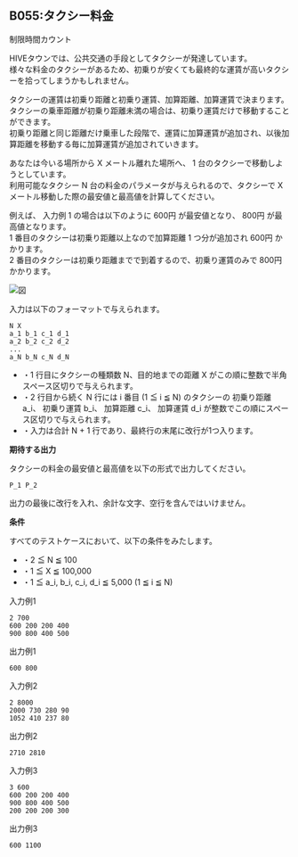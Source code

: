 B055:タクシー料金
-----------

制限時間カウント

HIVEタウンでは、公共交通の手段としてタクシーが発達しています。  
様々な料金のタクシーがあるため、初乗りが安くても最終的な運賃が高いタクシーを拾ってしまうかもしれません。

タクシーの運賃は初乗り距離と初乗り運賃、加算距離、加算運賃で決まります。  
タクシーの乗車距離が初乗り距離未満の場合は、初乗り運賃だけで移動することができます。  
初乗り距離と同じ距離だけ乗車した段階で、運賃に加算運賃が追加され、以後加算距離を移動する毎に加算運賃が追加されていきます。

あなたは今いる場所から X メートル離れた場所へ、 1 台のタクシーで移動しようとしています。  
利用可能なタクシー N 台の料金のパラメータが与えられるので、タクシーで X メートル移動した際の最安値と最高値を計算してください。

例えば、 入力例 1 の場合は以下のように 600円 が最安値となり、 800円 が最高値となります。  
1 番目のタクシーは初乗り距離以上なので加算距離 1 つ分が追加され 600円 かかります。  
2 番目のタクシーは初乗り距離までで到着するので、初乗り運賃のみで 800円 かかります。

![図](/image/b055_img.png)




入力は以下のフォーマットで与えられます。

    N X
    a_1 b_1 c_1 d_1
    a_2 b_2 c_2 d_2
    ...
    a_N b_N c_N d_N

*   ・1 行目にタクシーの種類数 N、目的地までの距離 X がこの順に整数で半角スペース区切りで与えられます。
*   ・2 行目から続く N 行には i 番目 (1 ≦ i ≦ N) のタクシーの 初乗り距離 a\_i、 初乗り運賃 b\_i、 加算距離 c\_i、 加算運賃 d\_i が整数でこの順にスペース区切りで与えられます。
*   ・入力は合計 N + 1 行であり、最終行の末尾に改行が1つ入ります。

  


**期待する出力**

タクシーの料金の最安値と最高値を以下の形式で出力してください。  

    P_1 P_2
    

出力の最後に改行を入れ、余計な文字、空行を含んではいけません。

**条件**

すべてのテストケースにおいて、以下の条件をみたします。

*   ・2 ≦ N ≦ 100
*   ・1 ≦ X ≦ 100,000
*   ・1 ≦ a\_i, b\_i, c\_i, d\_i ≦ 5,000 (1 ≦ i ≦ N)

入力例1

    2 700
    600 200 200 400
    900 800 400 500
    

出力例1

    600 800
    

入力例2

    2 8000
    2000 730 280 90
    1052 410 237 80
    

出力例2

    2710 2810
    

入力例3

    3 600
    600 200 200 400
    900 800 400 500
    200 200 200 300
    

出力例3

    600 1100